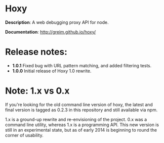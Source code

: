 # Hoxy

**Description**: A web debugging proxy API for node.

**Documentation**: http://greim.github.io/hoxy/

# Release notes:

* **1.0.1** Fixed bug with URL pattern matching, and added filtering tests.
* **1.0.0** Initial release of Hoxy 1.0 rewrite.

# Note: 1.x vs 0.x

If you're looking for the old command line version of hoxy, the latest and final version is tagged as 0.2.3 in this repository and still available via npm.

1.x is a ground-up rewrite and re-envisioning of the project.
0.x was a command line utility, whereas 1.x is a programming API.
This new version is still in an experimental state, but as of early 2014 is beginning to round the corner of usability.

